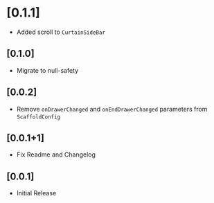 # [0.1.1]

* Added scroll to `CurtainSideBar`

## [0.1.0]

* Migrate to null-safety

## [0.0.2]

* Remove `onDrawerChanged` and `onEndDrawerChanged` parameters from `ScaffoldConfig`

## [0.0.1+1]

* Fix Readme and Changelog

## [0.0.1]

* Initial Release